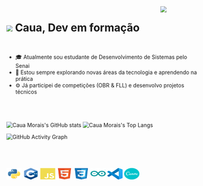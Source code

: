<!--Coruja-->
<div>
  <img align="right" width="20%" src="https://owlbertsio-resized.s3.amazonaws.com/Popper.psd.full.png">
</div>

<!--Header Name-->
# <img src="https://emojis.slackmojis.com/emojis/images/1531849430/4246/blob-sunglasses.gif?1531849430" width="30"/> Caua, Dev em formação 
<br /> 

<!-- Intro-->               
 * 🎓 Atualmente sou estudante de Desenvolvimento de Sistemas pelo Senai
 * 🧠 Estou sempre explorando novas áreas da tecnologia e aprendendo na prática
 * ⚙️ Já participei de competições (OBR & FLL) e desenvolvo projetos técnicos

<!--End Intro-->
# 
<br /> 

![Caua Morais's GitHub stats](https://github-readme-stats.vercel.app/api?username=Cauaml-Dev&theme=dark)
![Caua Morais's Top Langs](https://github-readme-stats.vercel.app/api/top-langs/?username=Cauaml-Dev&layout=compact&theme=dark&langs_count=16)

![GitHub Activity Graph](https://github-readme-activity-graph.vercel.app/graph?username=Cauaml-Dev&layout=compact&theme=github-dark&langs_count=16&hide_border=false)


# 
<br /> 

<div style="display: inline_block"><br>
  <img align="center" alt="Caua-Python" height="30" width="40" src="https://raw.githubusercontent.com/devicons/devicon/master/icons/python/python-original.svg">
  <img align="center" alt="Caua-C++" height="30" width="40" src="https://raw.githubusercontent.com/devicons/devicon/master/icons/cplusplus/cplusplus-original.svg">
  <img align="center" alt="Caua-Js" height="30" width="40" src="https://raw.githubusercontent.com/devicons/devicon/master/icons/javascript/javascript-plain.svg">
  <img align="center" alt="Caua-HTML" height="30" width="40" src="https://raw.githubusercontent.com/devicons/devicon/master/icons/html5/html5-original.svg">
  <img align="center" alt="Caua-CSS" height="30" width="40" src="https://raw.githubusercontent.com/devicons/devicon/master/icons/css3/css3-original.svg">
  <img align="center" alt="Caua-Arduino" height="30" width="40" src="https://raw.githubusercontent.com/devicons/devicon/master/icons/arduino/arduino-original.svg">
  <img align="center" alt="Caua-VsCode" height="30" width="40" src="https://raw.githubusercontent.com/devicons/devicon/master/icons/vscode/vscode-original.svg">
  <img align="center" alt="Caua-Canva" height="30" width="40" src="https://raw.githubusercontent.com/devicons/devicon/master/icons/canva/canva-original.svg">
</div>

